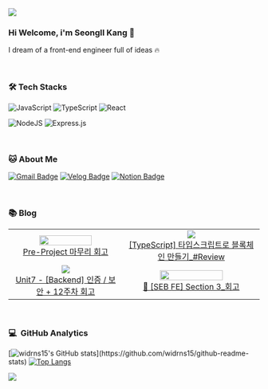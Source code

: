 <img src="https://capsule-render.vercel.app/api?type=waving&color=timeGradient&height=120&section=header" />

### Hi Welcome, i'm SeongIl Kang 👋
I dream of a front-end engineer full of ideas 🔥
</div>
<br/>

### 🛠️ Tech Stacks

![JavaScript](https://img.shields.io/badge/javascript-%23323330.svg?style=for-the-badge&logo=javascript&logoColor=%23F7DF1E)
![TypeScript](https://img.shields.io/badge/typescript-%23007ACC.svg?style=for-the-badge&logo=typescript&logoColor=white)
![React](https://img.shields.io/badge/react-%2320232a.svg?style=for-the-badge&logo=react&logoColor=%2361DAFB)

![NodeJS](https://img.shields.io/badge/node.js-6DA55F?style=for-the-badge&logo=node.js&logoColor=white)
![Express.js](https://img.shields.io/badge/express.js-%23404d59.svg?style=for-the-badge&logo=express&logoColor=%2361DAFB)


<br/>


### 🐱 About Me

[![Gmail Badge](https://img.shields.io/badge/Gmail-d14836?style=flat-square&logo=Gmail&logoColor=white&link=mailto:widrns18@gmail.com)](widrns18@gmail.com)
[![Velog Badge](https://img.shields.io/badge/Velog-20C997?style=flat-square&logo=Velog&logoColor=white&link=https://velog.io/@widrns15)](https://velog.io/@widrns15)
[![Notion Badge](https://img.shields.io/badge/Notion-000000?style=flat-square&logo=Notion&logoColor=white&link=https://giant-cayenne-9ba.notion.site/c32213594e034193a376be78d957f708?v=2bb4ff872602410bb0083a4eafa59daf)](https://giant-cayenne-9ba.notion.site/c32213594e034193a376be78d957f708?v=2bb4ff872602410bb0083a4eafa59daf)
  
<br/>


### 📚 Blog
<table ><tbody>
  <tr>
<td align="center">
    <a href="https://velog.io/@widrns15/Pre-Project-%EB%A7%88%EB%AC%B4%EB%A6%AC-%ED%9A%8C%EA%B3%A0">
        <img width="70%" src="https://velog.velcdn.com/images/widrns15/post/e0779f86-898e-4036-9675-2628a5418476/image.png"/><br/>
        <div>Pre-Project 마무리 회고</div>
    </a>
</td>
<td align="center">
    <a href="https://velog.io/@widrns15/TypeScript-%ED%83%80%EC%9E%85%EC%8A%A4%ED%81%AC%EB%A6%BD%ED%8A%B8%EB%A1%9C-%EB%B8%94%EB%A1%9D%EC%B2%B4%EC%9D%B8-%EB%A7%8C%EB%93%A4%EA%B8%B0Review">
        <img src="https://velog.velcdn.com/images/widrns15/post/95124f99-befa-4741-9668-0d7bf350cf21/image.webp"/><br/>
        <div>[TypeScript] 타입스크립트로 블록체인 만들기_#Review</div>
    </a>
</td>
  </tr>
<tr>
<td align="center">
    <a href="https://velog.io/@widrns15/Unit7-Backend-%EC%9D%B8%EC%A6%9D-%EB%B3%B4%EC%95%88">
        <img src="https://velog.velcdn.com/images/widrns15/post/5537fb59-1836-4bff-b31a-916557fd7aa3/image.jpg"/><br/>
        <div>Unit7 - [Backend] 인증 / 보안 + 12주차 회고</div>
    </a>
</td>
  <td align="center">
    <a href="https://velog.io/@widrns15/12-13%EC%A3%BC%EC%B0%A8-TIL-%ED%9A%8C%EA%B3%A0">
        <img width="70%" src="https://velog.velcdn.com/images/widrns15/post/b9b043e8-0d28-457a-a4c0-80b24f410127/image.png"/><br/>
        <div>🌟 [SEB FE] Section 3_회고</div>
    </a>
</td>
  </tr>
</tbody>
</table>

<br/>


### 💻 &nbsp;GitHub Analytics

[![widrns15's GitHub stats](https://github-readme-stats.vercel.app/api?username=widrns15&show_icons=true&theme=algolia&include_all_commits=true&count_private=true")](https://github.com/widrns15/github-readme-stats)
[![Top Langs](https://github-readme-stats.vercel.app/api/top-langs/?username=widrns15&layout=compact&theme=algolia)](https://github.com/widrns15/github-readme-stats)

<img src="https://capsule-render.vercel.app/api?type=waving&color=timeGradient&height=150&section=footer" />
